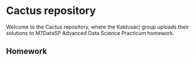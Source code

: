 # Cactus repository

Welcome to the Cactus repository, where the Kaktusáci group uploads their solutions to M7DataSP Advanced Data Science Practicum homework.

## Homework
